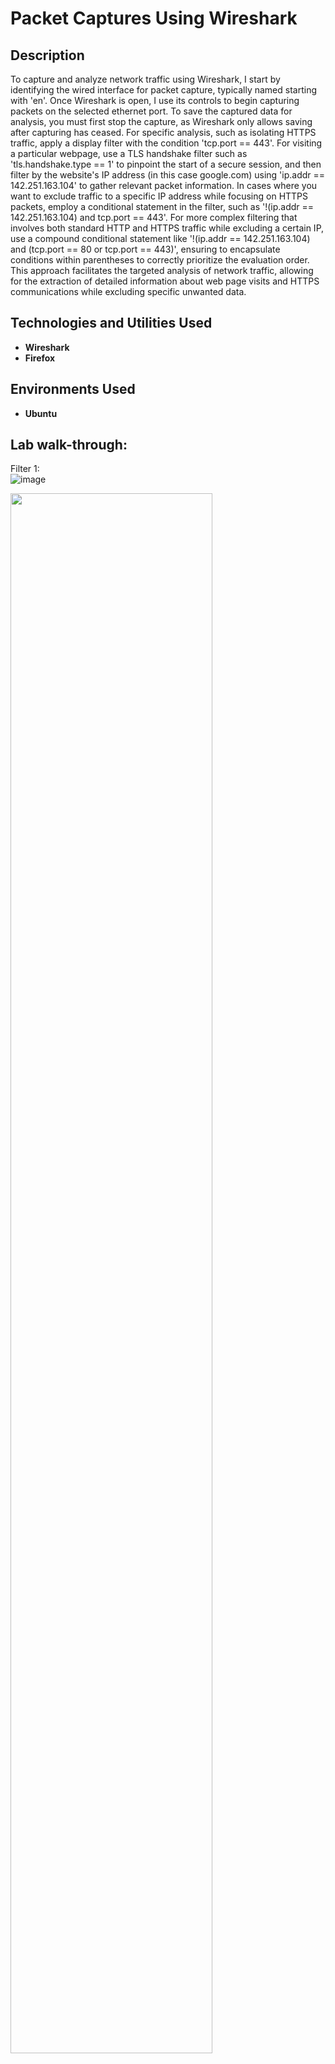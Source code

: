 <h1>Packet Captures Using Wireshark</h1>



<h2>Description</h2>
To capture and analyze network traffic using Wireshark, I start by identifying the wired interface for packet capture, typically named starting with 'en'. Once Wireshark is open, I use its controls to begin capturing packets on the selected ethernet port. To save the captured data for analysis, you must first stop the capture, as Wireshark only allows saving after capturing has ceased. For specific analysis, such as isolating HTTPS traffic, apply a display filter with the condition 'tcp.port == 443'. For visiting a particular webpage, use a TLS handshake filter such as 'tls.handshake.type == 1' to pinpoint the start of a secure session, and then filter by the website's IP address (in this case google.com) using 'ip.addr == 142.251.163.104' to gather relevant packet information. In cases where you want to exclude traffic to a specific IP address while focusing on HTTPS packets, employ a conditional statement in the filter, such as '!(ip.addr == 142.251.163.104) and tcp.port == 443'. For more complex filtering that involves both standard HTTP and HTTPS traffic while excluding a certain IP, use a compound conditional statement like '!(ip.addr == 142.251.163.104) and (tcp.port == 80 or tcp.port == 443)', ensuring to encapsulate conditions within parentheses to correctly prioritize the evaluation order. This approach facilitates the targeted analysis of network traffic, allowing for the extraction of detailed information about web page visits and HTTPS communications while excluding specific unwanted data.
<br />


<h2>Technologies and Utilities Used</h2>

- <b>Wireshark</b> 
- <b>Firefox</b>

<h2>Environments Used </h2>

- <b>Ubuntu</b>

<h2>Lab walk-through:</h2>



Filter 1: <br/>
![image](https://github.com/marcoasmith/Packet-Capturing/assets/155500497/22a33d00-bfba-4c2e-a68d-346af8a34e3b)


<img src="" height="80%" width="80%" alt=""/>
<br />
<br />

Filter 2: <br/>
![image](https://github.com/marcoasmith/Packet-Capturing/assets/155500497/f1a031b7-faf9-4f79-aba8-4fb813f96b51)

<img src="" height="80%" width="80%" alt=""/>
<br />
<br />

Filter 3: <br/>
![image](https://github.com/marcoasmith/Packet-Capturing/assets/155500497/53f631c7-a0e5-4ba1-b434-ddaa567b9710)



<img src="" height="80%" width="80%" alt=""/>
<br />
<br />

Filter 4: <br/>
![image](https://github.com/marcoasmith/Packet-Capturing/assets/155500497/fe253faa-7b28-4020-adb3-ce30ca2c92b4)



<img src="" height="80%" width="80%" alt=""/>
<br />
<br />

Filter 5: <br/>
![image](https://github.com/marcoasmith/Packet-Capturing/assets/155500497/3799132a-0d29-42e1-bcb0-0c31d4eda6a4)




<img src="" height="80%" width="80%" alt=""/>
<br />
<br />
